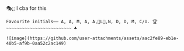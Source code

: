 🎭;; I cba for this
~~~~~~~~~~~~~~~~~~~~~~~~~ ⚜️
Favourite initials—— A, A, M, A, A,💙L🖤,N, D, D, M, C/U. 🏆
~~~~~~~~~~~~~~~~~~~~~~~~~ ♣

![image](https://github.com/user-attachments/assets/aac2fe89-eb1e-40b5-af9b-0aa52c2ac149)
